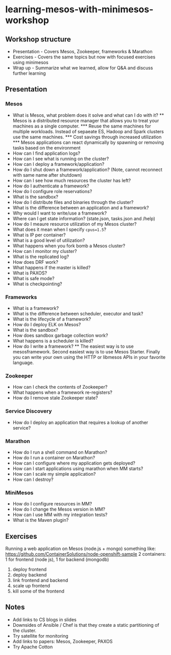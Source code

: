 # learning-mesos-with-minimesos-workshop

## Workshop structure

* Presentation - Covers Mesos, Zookeeper, frameworks & Marathon
* Exercises - Covers the same topics but now with focused exercises using minimesos
* Wrap up - Summarize what we learned, allow for Q&A and discuss further learning

## Presentation

### Mesos

* What is Mesos, what problem does it solve and what can I do with it?
** Mesos is a distributed resource manager that allows you to treat your machines as a single computer. 
*** Reuse the same machines for multiple workloads. Instead of sepaeate ES, Hadoop and Spark clusters use the same machines.
*** Cost savings through increased utilization
*** Mesos applications can react dynamically by spawning or removing tasks based on the environment
* How can I find application logs?
* How can I see what is running on the cluster?
* How can I deploy a framework/application?
* How do I shut down a framework/application? (Note, cannot reconnect with same name after shutdown)
* How can I see how much resources the cluster has left?
* How do I authenticate a framework?
* How do I configure role reservations?
* What is the sandbox?
* How do I distribute files and binaries through the cluster?
* What is the difference between an application and a framework?
* Why would I want to write/use a framework?
* Where can I get state information? (state.json, tasks.json and /help)
* How do I meaure resource utilization of my Mesos cluster?
* What does it mean when I specify `cpus=1.5`?
* What is IP per container?
* What is a good level of utilization?
* What happens when you fork bomb a Mesos cluster?
* How can I monitor my cluster?
* What is the replicated log?
* How does DRF work?
* What happens if the master is killed?
* What is PAXOS?
* What is safe mode?
* What is checkpointing?
 
### Frameworks

* What is a framework?
* What is the difference between scheduler, executor and task?
* What is the lifecycle of a framework?
* How do I deploy ELK on Mesos?
* What is the sandbox?
* How does sandbox garbage collection work?
* What happens is a scheduler is killed?
* How do I write a framework?
** The easiest way is to use mesosframework. Second easiest way is to use Mesos Starter. Finally you can write your own using the HTTP or libmesos APIs in your favorite language.

### Zookeeper

* How can I check the contents of Zookeeper?
* What happens when a framework re-registers?
* How do I remove stale Zookeeper state?

### Service Discovery

* How do I deploy an application that requires a lookup of another service?

### Marathon

* How do I run a shell command on Marathon?
* How do I run a container on Marathon?
* How can I configure where my application gets deployed?
* How can I start applications using marathon when MM starts?
* How can I scale my simple application?
* How can I destroy?

### MiniMesos

* How do I configure resources in MM?
* How do I change the Mesos version in MM?
* How can I use MM with my integration tests?
* What is the Maven plugin?

## Exercises

Running a web application on Mesos (node.js + mongo)
something like: https://github.com/ContainerSolutions/node-openshift-sample
2 containers: 1 for frontend (node js), 1 for backend (mongodb)

1. deploy frontend
2. deploy backend
3. link frontend and backend
4. scale up frontend
5. kill some of the frontend

## Notes

* Add links to CS blogs in slides
* Downsides of Ansible / Chef is that they create a static partitioning of the cluster.
* Try satellite for monitoring 
* Add links to papers: Mesos, Zookeeper, PAXOS
* Try Apache Cotton

